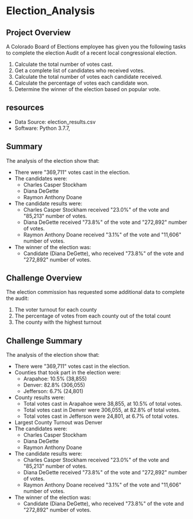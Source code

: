# Election_Analysis

## Project Overview
A Colorado Board of Elections employee has given you the following tasks to complete the election Audit of a recent local congressional election.

1. Calculate the total number of votes cast.
2. Get a complete list of candidates who received votes.
3. Calculate the total number of votes each candidate received.
4. Calculate the percentage of votes each candidate won.
5. Determine the winner of the election based on popular vote.

## resources
- Data Source: election_results.csv
- Software: Python 3.7.7, 

## Summary
The analysis of the election show that:
- There were "369,711" votes cast in the election.
- The candidates were:
    - Charles Casper Stockham
    - Diana DeGette
    - Raymon Anthony Doane
- The candidate results were:
    - Charles Casper Stockham received "23.0%" of the vote and "85,213" number of votes.
    - Diana DeGette received "73.8%" of the vote and "272,892" number of votes.
    - Raymon Anthony Doane received "3.1%" of the vote and "11,606" number of votes.
- The winner of the election was:
    - Candidate (Diana DeGette), who received "73.8%" of the vote and "272,892" number of votes.

## Challenge Overview
The election commission has requested some additional data to complete the audit:

1. The voter turnout for each county
2. The percentage of votes from each county out of the total count
3. The county with the highest turnout

## Challenge Summary
The analysis of the election show that:
- There were "369,711" votes cast in the election.
- Counties that took part in the election were: 
    - Arapahoe: 10.5% (38,855)
    - Denver: 82.8% (306,055)
    - Jefferson: 6.7% (24,801)
- County results were:
    - Total votes cast in Arapahoe were 38,855, at 10.5% of total votes.
    - Total votes cast in Denver were 306,055, at 82.8% of total votes.
    - Total votes cast in Jefferson were 24,801, at 6.7% of total votes.
- Largest County Turnout was Denver
- The candidates were:
    - Charles Casper Stockham
    - Diana DeGette
    - Raymon Anthony Doane
- The candidate results were:
    - Charles Casper Stockham received "23.0%" of the vote and "85,213" number of votes.
    - Diana DeGette received "73.8%" of the vote and "272,892" number of votes.
    - Raymon Anthony Doane received "3.1%" of the vote and "11,606" number of votes.
- The winner of the election was:
    - Candidate (Diana DeGette), who received "73.8%" of the vote and "272,892" number of votes.
